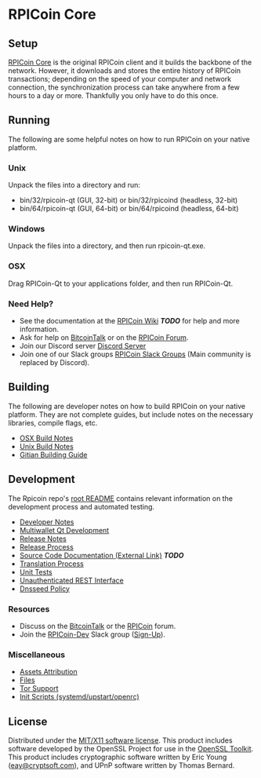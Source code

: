 RPICoin Core
=====================

Setup
---------------------
[RPICoin Core](http://rpicoin.tech/wallet) is the original RPICoin client and it builds the backbone of the network. However, it downloads and stores the entire history of RPICoin transactions; depending on the speed of your computer and network connection, the synchronization process can take anywhere from a few hours to a day or more. Thankfully you only have to do this once.

Running
---------------------
The following are some helpful notes on how to run RPICoin on your native platform.

### Unix

Unpack the files into a directory and run:

- bin/32/rpicoin-qt (GUI, 32-bit) or bin/32/rpicoind (headless, 32-bit)
- bin/64/rpicoin-qt (GUI, 64-bit) or bin/64/rpicoind (headless, 64-bit)

### Windows

Unpack the files into a directory, and then run rpicoin-qt.exe.

### OSX

Drag RPICoin-Qt to your applications folder, and then run RPICoin-Qt.

### Need Help?

* See the documentation at the [RPICoin Wiki](https://en.bitcoin.it/wiki/Main_Page) ***TODO***
for help and more information.
* Ask for help on [BitcoinTalk](https://bitcointalk.org/index.php?topic=1262920.0) or on the [RPICoin Forum](http://forum.rpicoin.tech/).
* Join our Discord server [Discord Server](https://discord.rpicoin.tech)
* Join one of our Slack groups [RPICoin Slack Groups](https://rpicoin.tech/slack-logins/) (Main community is replaced by Discord).

Building
---------------------
The following are developer notes on how to build RPICoin on your native platform. They are not complete guides, but include notes on the necessary libraries, compile flags, etc.

- [OSX Build Notes](build-osx.md)
- [Unix Build Notes](build-unix.md)
- [Gitian Building Guide](gitian-building.md)

Development
---------------------
The Rpicoin repo's [root README](https://github.com/rpicoin/rpicore/blob/master/README.md) contains relevant information on the development process and automated testing.

- [Developer Notes](developer-notes.md)
- [Multiwallet Qt Development](multiwallet-qt.md)
- [Release Notes](release-notes.md)
- [Release Process](release-process.md)
- [Source Code Documentation (External Link)](https://dev.visucore.com/bitcoin/doxygen/) ***TODO***
- [Translation Process](translation_process.md)
- [Unit Tests](unit-tests.md)
- [Unauthenticated REST Interface](REST-interface.md)
- [Dnsseed Policy](dnsseed-policy.md)

### Resources

* Discuss on the [BitcoinTalk](https://bitcointalk.org/index.php?topic=1262920.0) or the [RPICoin](http://forum.rpicoin.tech/) forum.
* Join the [RPICoin-Dev](https://rpicoin-dev.slack.com/) Slack group ([Sign-Up](https://rpicoin-dev.herokuapp.com/)).

### Miscellaneous
- [Assets Attribution](assets-attribution.md)
- [Files](files.md)
- [Tor Support](tor.md)
- [Init Scripts (systemd/upstart/openrc)](init.md)

License
---------------------
Distributed under the [MIT/X11 software license](http://www.opensource.org/licenses/mit-license.php).
This product includes software developed by the OpenSSL Project for use in the [OpenSSL Toolkit](https://www.openssl.org/). This product includes
cryptographic software written by Eric Young ([eay@cryptsoft.com](mailto:eay@cryptsoft.com)), and UPnP software written by Thomas Bernard.
